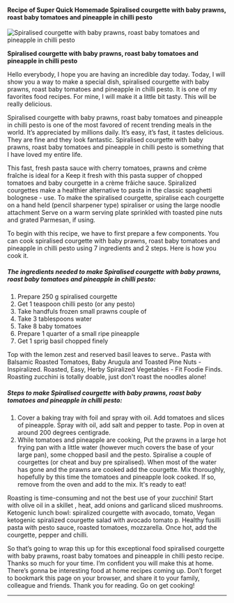             

#### Recipe of Super Quick Homemade Spiralised courgette with baby prawns, roast baby tomatoes and pineapple in chilli pesto

![Spiralised courgette with baby prawns, roast baby tomatoes and pineapple in chilli pesto](https://img-global.cpcdn.com/recipes/54c2bb83a4645a54/751x532cq70/spiralised-courgette-with-baby-prawns-roast-baby-tomatoes-and-pineapple-in-chilli-pesto-recipe-main-photo.jpg)

**Spiralised courgette with baby prawns, roast baby tomatoes and pineapple in chilli pesto**

Hello everybody, I hope you are having an incredible day today. Today, I will show you a way to make a special dish, spiralised courgette with baby prawns, roast baby tomatoes and pineapple in chilli pesto. It is one of my favorites food recipes. For mine, I will make it a little bit tasty. This will be really delicious.

Spiralised courgette with baby prawns, roast baby tomatoes and pineapple in chilli pesto is one of the most favored of recent trending meals in the world. It’s appreciated by millions daily. It’s easy, it’s fast, it tastes delicious. They are fine and they look fantastic. Spiralised courgette with baby prawns, roast baby tomatoes and pineapple in chilli pesto is something that I have loved my entire life.

This fast, fresh pasta sauce with cherry tomatoes, prawns and crème fraîche is ideal for a Keep it fresh with this pasta supper of chopped tomatoes and baby courgette in a crème frâiche sauce. Spiralized courgettes make a healthier alternative to pasta in the classic spaghetti bolognese - use. To make the spiralised courgette, spiralise each courgette on a hand held (pencil sharpener type) spiraliser or using the large noodle attachment Serve on a warm serving plate sprinkled with toasted pine nuts and grated Parmesan, if using.

To begin with this recipe, we have to first prepare a few components. You can cook spiralised courgette with baby prawns, roast baby tomatoes and pineapple in chilli pesto using 7 ingredients and 2 steps. Here is how you cook it.

##### The ingredients needed to make Spiralised courgette with baby prawns, roast baby tomatoes and pineapple in chilli pesto:

1.  Prepare 250 g spiralised courgette
2.  Get 1 teaspoon chilli pesto (or any pesto)
3.  Take handfuls frozen small prawns couple of
4.  Take 3 tablespoons water
5.  Take 8 baby tomatoes
6.  Prepare 1 quarter of a small ripe pineapple
7.  Get 1 sprig basil chopped finely

Top with the lemon zest and reserved basil leaves to serve.. Pasta with Balsamic Roasted Tomatoes, Baby Arugula and Toasted Pine Nuts - Inspiralized. Roasted, Easy, Herby Spiralized Vegetables - Fit Foodie Finds. Roasting zucchini is totally doable, just don't roast the noodles alone!

##### Steps to make Spiralised courgette with baby prawns, roast baby tomatoes and pineapple in chilli pesto:

1.  Cover a baking tray with foil and spray with oil. Add tomatoes and slices of pineapple. Spray with oil, add salt and pepper to taste. Pop in oven at around 200 degrees centigrade.
2.  While tomatoes and pineapple are cooking, Put the prawns in a large hot frying pan with a little water (however much covers the base of your large pan), some chopped basil and the pesto. Spiralise a couple of courgettes (or cheat and buy pre spiralised). When most of the water has gone and the prawns are cooked add the courgette. Mix thoroughly, hopefully by this time the tomatoes and pineapple look cooked. If so, remove from the oven and add to the mix. It's ready to eat!

Roasting is time-consuming and not the best use of your zucchini! Start with olive oil in a skillet , heat, add onions and garlicand sliced mushrooms. Ketogenic lunch bowl: spiralized courgette with avocado, tomato, Vegan ketogenic spiralized courgette salad with avocado tomato p. Healthy fusilli pasta with pesto sauce, roasted tomatoes, mozzarella. Once hot, add the courgette, pepper and chilli.

So that’s going to wrap this up for this exceptional food spiralised courgette with baby prawns, roast baby tomatoes and pineapple in chilli pesto recipe. Thanks so much for your time. I’m confident you will make this at home. There’s gonna be interesting food at home recipes coming up. Don’t forget to bookmark this page on your browser, and share it to your family, colleague and friends. Thank you for reading. Go on get cooking!

* * *